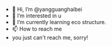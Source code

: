 - 👋 Hi, I’m @yangguanghaibei
- 👀 I’m interested in u
- 🌱 I’m currently learning eco structure.
- 📫 How to reach me 
- you just can't reach me, sorry!

<!---
yangguanghaibei/yangguanghaibei is a ✨ special ✨ repository because its `README.md` (this file) appears on your GitHub profile.
You can click the Preview link to take a look at your changes.
--->
